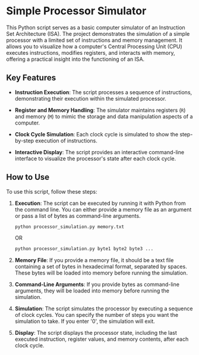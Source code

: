 # Simple Processor Simulator

This Python script serves as a basic computer simulator of an Instruction Set Architecture (ISA). The project demonstrates the simulation of a simple processor with a limited set of instructions and memory management. It allows you to visualize how a computer's Central Processing Unit (CPU) executes instructions, modifies registers, and interacts with memory, offering a practical insight into the functioning of an ISA.

## Key Features

- **Instruction Execution**: The script processes a sequence of instructions, demonstrating their execution within the simulated processor.

- **Register and Memory Handling**: The simulator maintains registers (`R`) and memory (`M`) to mimic the storage and data manipulation aspects of a computer.

- **Clock Cycle Simulation**: Each clock cycle is simulated to show the step-by-step execution of instructions.

- **Interactive Display**: The script provides an interactive command-line interface to visualize the processor's state after each clock cycle.

## How to Use

To use this script, follow these steps:

1. **Execution**: The script can be executed by running it with Python from the command line. You can either provide a memory file as an argument or pass a list of bytes as command-line arguments.

    ```bash
    python processor_simulation.py memory.txt
    ```

    OR

    ```bash
    python processor_simulation.py byte1 byte2 byte3 ...
    ```

2. **Memory File**: If you provide a memory file, it should be a text file containing a set of bytes in hexadecimal format, separated by spaces. These bytes will be loaded into memory before running the simulation.

3. **Command-Line Arguments**: If you provide bytes as command-line arguments, they will be loaded into memory before running the simulation.

4. **Simulation**: The script simulates the processor by executing a sequence of clock cycles. You can specify the number of steps you want the simulation to take. If you enter '0', the simulation will exit.

5. **Display**: The script displays the processor state, including the last executed instruction, register values, and memory contents, after each clock cycle.


